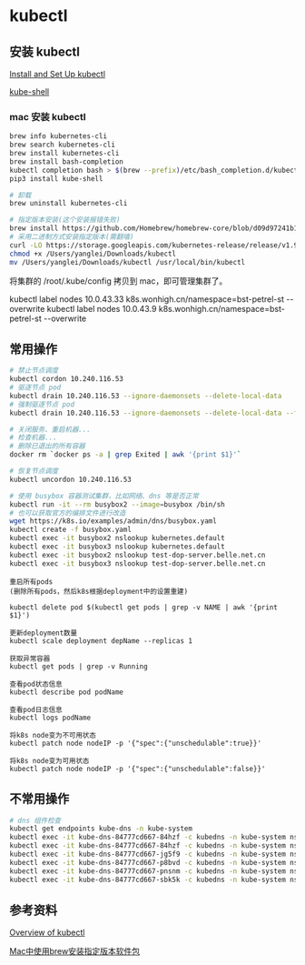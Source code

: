 # kubectl

## 安装 kubectl

[Install and Set Up kubectl](https://kubernetes.io/docs/tasks/tools/install-kubectl/)

[kube-shell](https://github.com/cloudnativelabs/kube-shell)

### mac 安装 kubectl

```sh
brew info kubernetes-cli
brew search kubernetes-cli
brew install kubernetes-cli
brew install bash-completion
kubectl completion bash > $(brew --prefix)/etc/bash_completion.d/kubectl
pip3 install kube-shell

# 卸载
brew uninstall kubernetes-cli

# 指定版本安装(这个安装报错失败)
brew install https://github.com/Homebrew/homebrew-core/blob/d09d97241b17a5e02a25fc51fc56e2a5de74501c/Formula/kubernetes-cli.rb
# 采用二进制方式安装指定版本(需翻墙)
curl -LO https://storage.googleapis.com/kubernetes-release/release/v1.9.6/bin/darwin/amd64/kubectl
chmod +x /Users/yanglei/Downloads/kubectl
mv /Users/yanglei/Downloads/kubectl /usr/local/bin/kubectl
```

将集群的 /root/.kube/config 拷贝到 mac，即可管理集群了。

kubectl label nodes 10.0.43.33 k8s.wonhigh.cn/namespace=bst-petrel-st --overwrite
kubectl label nodes 10.0.43.9  k8s.wonhigh.cn/namespace=bst-petrel-st --overwrite

## 常用操作

```sh
# 禁止节点调度
kubectl cordon 10.240.116.53
# 驱逐节点 pod
kubectl drain 10.240.116.53 --ignore-daemonsets --delete-local-data
# 强制驱逐节点 pod
kubectl drain 10.240.116.53 --ignore-daemonsets --delete-local-data --force

# 关闭服务、重启机器...
# 检查机器...
# 删除已退出的所有容器
docker rm `docker ps -a | grep Exited | awk '{print $1}'` 

# 恢复节点调度
kubectl uncordon 10.240.116.53

# 使用 busybox 容器测试集群，比如网络、dns 等是否正常
kubectl run -it --rm busybox2 --image=busybox /bin/sh
# 也可以获取官方的编排文件进行改造
wget https://k8s.io/examples/admin/dns/busybox.yaml
kubectl create -f busybox.yaml
kubectl exec -it busybox2 nslookup kubernetes.default
kubectl exec -it busybox3 nslookup kubernetes.default
kubectl exec -it busybox2 nslookup test-dop-server.belle.net.cn
kubectl exec -it busybox3 nslookup test-dop-server.belle.net.cn
```

```
重启所有pods
(删除所有pods，然后k8s根据deployment中的设置重建)

kubectl delete pod $(kubectl get pods | grep -v NAME | awk '{print $1}')

更新deployment数量
kubectl scale deployment depName --replicas 1

获取异常容器
kubectl get pods | grep -v Running

查看pod状态信息
kubectl describe pod podName

查看pod日志信息
kubectl logs podName

将k8s node变为不可用状态
kubectl patch node nodeIP -p '{"spec":{"unschedulable":true}}'

将k8s node变为可用状态
kubectl patch node nodeIP -p '{"spec":{"unschedulable":false}}'

```

## 不常用操作

```sh
# dns 组件检查
kubectl get endpoints kube-dns -n kube-system 
kubectl exec -it kube-dns-84777cd667-84hzf -c kubedns -n kube-system nslookup kubernetes.default 127.0.0.1
kubectl exec -it kube-dns-84777cd667-84hzf -c kubedns -n kube-system nslookup test-dop-server.belle.net.cn 127.0.0.1
kubectl exec -it kube-dns-84777cd667-jg5f9 -c kubedns -n kube-system nslookup test-dop-server.belle.net.cn 127.0.0.1
kubectl exec -it kube-dns-84777cd667-p8bvd -c kubedns -n kube-system nslookup test-dop-server.belle.net.cn 127.0.0.1
kubectl exec -it kube-dns-84777cd667-pnsnm -c kubedns -n kube-system nslookup test-dop-server.belle.net.cn 127.0.0.1
kubectl exec -it kube-dns-84777cd667-sbk5k -c kubedns -n kube-system nslookup test-dop-server.belle.net.cn 127.0.0.1
```

## 参考资料

[Overview of kubectl](https://kubernetes.io/docs/reference/kubectl/overview/)

[Mac中使用brew安装指定版本软件包](https://segmentfault.com/a/1190000015346120?utm_source=tag-newest)

